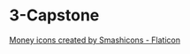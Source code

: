 # 3-Capstone
<a href="https://www.flaticon.com/free-icons/money" title="money icons">Money icons created by Smashicons - Flaticon</a>